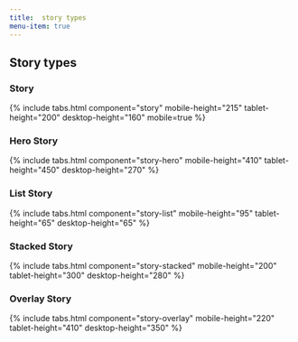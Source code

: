 ```yaml
---
title:  story types
menu-item: true
---
```


## Story types

### Story

{% include tabs.html component="story" mobile-height="215" tablet-height="200" desktop-height="160" mobile=true %}

### Hero Story
 
{% include tabs.html component="story-hero" mobile-height="410" tablet-height="450" desktop-height="270" %}

### List Story
 
{% include tabs.html component="story-list" mobile-height="95" tablet-height="65" desktop-height="65" %}

### Stacked Story
 
{% include tabs.html component="story-stacked" mobile-height="200" tablet-height="300" desktop-height="280" %}

### Overlay Story
 
{% include tabs.html component="story-overlay" mobile-height="220" tablet-height="410" desktop-height="350" %}